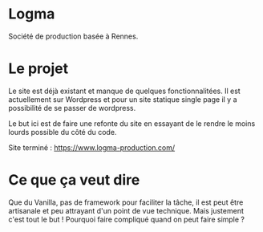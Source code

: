 # Logma 

Société de production basée à Rennes. 

# Le projet 

Le site est déjà existant et manque de quelques fonctionnalitées. 
Il est actuellement sur Wordpress et pour un site statique single page il y a possibilité de se passer de wordpress. 

Le but ici est de faire une refonte du site en essayant de le rendre le moins lourds possible du côté du code. 

Site terminé : https://www.logma-production.com/

# Ce que ça veut dire 

Que du Vanilla, pas de framework pour faciliter la tâche, il est peut être artisanale et peu attrayant d'un point de vue technique. Mais justement c'est tout le but ! 
Pourquoi faire compliqué quand on peut faire simple ?
